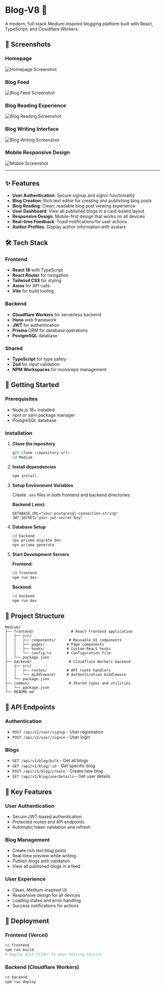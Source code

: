 # Blog-V8 📝

A modern, full-stack Medium-inspired blogging platform built with React, TypeScript, and Cloudflare Workers.

## 📸 Screenshots

<!-- Screenshots will be added here -->

### Homepage
![Homepage Screenshot](path/to/homepage-screenshot.png)

### Blog Feed
![Blog Feed Screenshot](path/to/blog-feed-screenshot.png)

### Blog Reading Experience
![Blog Reading Screenshot](path/to/blog-reading-screenshot.png)

### Blog Writing Interface
![Blog Writing Screenshot](path/to/blog-writing-screenshot.png)

### Mobile Responsive Design
![Mobile Screenshot](path/to/mobile-screenshot.png)

---

## ✨ Features

- **User Authentication**: Secure signup and signin functionality
- **Blog Creation**: Rich text editor for creating and publishing blog posts
- **Blog Reading**: Clean, readable blog post viewing experience
- **User Dashboard**: View all published blogs in a card-based layout
- **Responsive Design**: Mobile-first design that works on all devices
- **Real-time Feedback**: Toast notifications for user actions
- **Author Profiles**: Display author information with avatars

## 🛠️ Tech Stack

### Frontend
- **React 18** with TypeScript
- **React Router** for navigation
- **Tailwind CSS** for styling
- **Axios** for API calls
- **Vite** for build tooling

### Backend
- **Cloudflare Workers** for serverless backend
- **Hono** web framework
- **JWT** for authentication
- **Prisma** ORM for database operations
- **PostgreSQL** database

### Shared
- **TypeScript** for type safety
- **Zod** for input validation
- **NPM Workspaces** for monorepo management

## 🚀 Getting Started

### Prerequisites
- Node.js 18+ installed
- npm or yarn package manager
- PostgreSQL database

### Installation

1. **Clone the repository**
   ```bash
   git clone <repository-url>
   cd Medium
   ```

2. **Install dependencies**
   ```bash
   npm install
   ```

3. **Setup Environment Variables**
   
   Create `.env` files in both frontend and backend directories:
   
   **Backend (.env):**
   ```env
   DATABASE_URL="your-postgresql-connection-string"
   JWT_SECRET="your-jwt-secret-key"
   ```

4. **Database Setup**
   ```bash
   cd backend
   npx prisma migrate dev
   npx prisma generate
   ```

5. **Start Development Servers**
   
   **Frontend:**
   ```bash
   cd frontend
   npm run dev
   ```
   
   **Backend:**
   ```bash
   cd backend
   npm run dev
   ```

## 📁 Project Structure

```
Medium/
├── frontend/                 # React frontend application
│   ├── src/
│   │   ├── components/      # Reusable UI components
│   │   ├── pages/          # Page components
│   │   ├── hooks/          # Custom React hooks
│   │   └── config.ts       # Configuration file
│   └── package.json
├── backend/                 # Cloudflare Workers backend
│   ├── src/
│   │   ├── routes/         # API route handlers
│   │   └── middleware/     # Authentication middleware
│   └── package.json
├── common/                  # Shared types and utilities
│   └── package.json
└── README.md
```

## 🔗 API Endpoints

### Authentication
- `POST /api/v1/user/signup` - User registration
- `POST /api/v1/user/signin` - User login

### Blogs
- `GET /api/v1/blog/bulk` - Get all blogs
- `GET /api/v1/blog/:id` - Get specific blog
- `POST /api/v1/blog/create` - Create new blog
- `GET /api/v1/blog/userDetails` - Get user details

## 📱 Key Features

### User Authentication
- Secure JWT-based authentication
- Protected routes and API endpoints
- Automatic token validation and refresh

### Blog Management
- Create rich text blog posts
- Real-time preview while writing
- Publish blogs with validation
- View all published blogs in a feed

### User Experience
- Clean, Medium-inspired UI
- Responsive design for all devices
- Loading states and error handling
- Success notifications for actions


## 🚀 Deployment

### Frontend (Vercel)
```bash
cd frontend
npm run build
# Deploy dist folder to your hosting service
```

### Backend (Cloudflare Workers)
```bash
cd backend
npm run deploy
```
